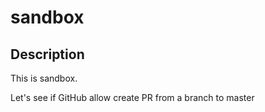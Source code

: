 # sandbox

## Description
This is sandbox.

Let's see if GitHub allow create PR from a branch to master
